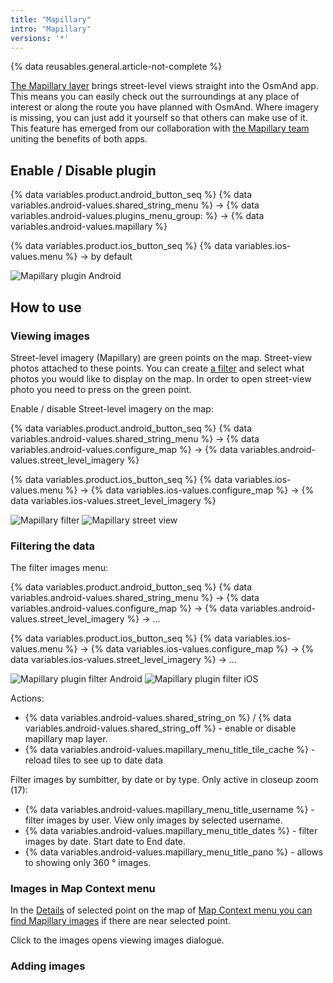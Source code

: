 ```yaml
---
title: "Mapillary"
intro: "Mapillary"
versions: '*'
---
```



{% data reusables.general.article-not-complete %}


[The Mapillary layer](https://www.mapillary.com/) brings street-level views straight into the OsmAnd app. This means you can easily check out the surroundings at any place of interest or along the route you have planned with OsmAnd. Where imagery is missing, you can just add it yourself so that others can make use of it. This feature has emerged from our collaboration with [the Mapillary team](https://www.mapillary.com/about) uniting the benefits of both apps.


## Enable / Disable plugin

{% data variables.product.android_button_seq %} {% data variables.android-values.shared_string_menu %} → {% data variables.android-values.plugins_menu_group: %} → {% data variables.android-values.mapillary %}

{% data variables.product.ios_button_seq %} {% data variables.ios-values.menu %} → by default

![Mapillary plugin Android](/assets/images/plugins/mapillary/mapillary_plugin_android.png) 


## How to use




### Viewing images

Street-level imagery (Mapillary) are green points on the map. Street-view photos attached to these points. You can create [a filter]() and select what photos you would like to display on the map. In order to open street-view photo you need to press on the green point.

Enable / disable Street-level imagery on the map: 

{% data variables.product.android_button_seq %} {% data variables.android-values.shared_string_menu %} → {% data variables.android-values.configure_map %} → {% data variables.android-values.street_level_imagery %} 

{% data variables.product.ios_button_seq %} {% data variables.ios-values.menu %} → {% data variables.ios-values.configure_map %} → {% data variables.ios-values.street_level_imagery %}

![Mapillary filter](/assets/images/map/mapillary_filter.png) ![Mapillary street view](/assets/images/map/mapillary_street-view.png)


### Filtering the data

The filter images menu:

{% data variables.product.android_button_seq %} {% data variables.android-values.shared_string_menu %} → {% data variables.android-values.configure_map %} → {% data variables.android-values.street_level_imagery %} → &#8230;

{% data variables.product.ios_button_seq %} {% data variables.ios-values.menu %} → {% data variables.ios-values.configure_map %} → {% data variables.ios-values.street_level_imagery %} → &#8230;


![Mapillary plugin filter Android](/assets/images/plugins/mapillary/mapillary_plugin_filter_android.png) ![Mapillary plugin filter iOS](/assets/images/plugins/mapillary/mapillary_plugin_filter_ios.png)

Actions:
- {% data variables.android-values.shared_string_on %} / {% data variables.android-values.shared_string_off %} - enable or disable mapillary map layer.
- {% data variables.android-values.mapillary_menu_title_tile_cache %} - reload tiles to see up to date data

Filter images by sumbitter, by date or by type. Only active in closeup zoom (17):
- {% data variables.android-values.mapillary_menu_title_username %} - filter images by user. View only images by selected username.
- {% data variables.android-values.mapillary_menu_title_dates %} - filter images by date. Start date to End date.
- {% data variables.android-values.mapillary_menu_title_pano %} - allows to showing only 360 &#176; images.


### Images in Map Context menu

In the [Details](/osmand/map/map-context-menu#details) of selected point on the map of [Map Context menu you can find Mapillary images](/osmand/map/map-context-menu#online-photos) if there are near selected point.

Click to the images opens viewing images dialogue.

### Adding images

